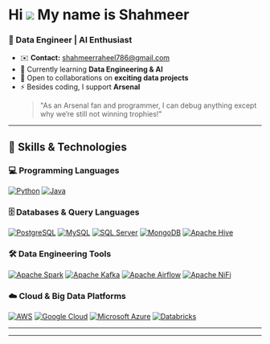 Hi ![](https://user-images.githubusercontent.com/18350557/176309783-0785949b-9127-417c-8b55-ab5a4333674e.gif) My name is Shahmeer  
==================================================================================================================================  

### 💾 Data Engineer | AI Enthusiast  

- ✉️ **Contact:** [shahmeerraheel786@gmail.com](mailto:shahmeerraheel786@gmail.com)  
- 🧠 Currently learning **Data Engineering & AI**  
- 🤝 Open to collaborations on **exciting data projects**  
- ⚡ Besides coding, I support **Arsenal**  
  > "As an Arsenal fan and programmer, I can debug anything except why we’re still not winning trophies!"  

---

## 🚀 Skills & Technologies  

### **💻 Programming Languages**  
<p align="left">
  <a href="https://www.python.org/" target="_blank"><img src="https://img.shields.io/badge/Python-3776AB?style=for-the-badge&logo=python&logoColor=white" alt="Python" /></a>
  <a href="https://www.java.com/" target="_blank"><img src="https://img.shields.io/badge/Java-ED8B00?style=for-the-badge&logo=java&logoColor=white" alt="Java" /></a>
</p>

### **🗄️ Databases & Query Languages**  
<p align="left">
  <a href="https://www.postgresql.org/" target="_blank"><img src="https://img.shields.io/badge/PostgreSQL-316192?style=for-the-badge&logo=postgresql&logoColor=white" alt="PostgreSQL" /></a>
  <a href="https://www.mysql.com/" target="_blank"><img src="https://img.shields.io/badge/MySQL-4479A1?style=for-the-badge&logo=mysql&logoColor=white" alt="MySQL" /></a>
  <a href="https://www.microsoft.com/en-us/sql-server/sql-server-2022" target="_blank"><img src="https://img.shields.io/badge/SQL%20Server-CC2927?style=for-the-badge&logo=microsoftsqlserver&logoColor=white" alt="SQL Server" /></a>
  <a href="https://www.mongodb.com/" target="_blank"><img src="https://img.shields.io/badge/MongoDB-4EA94B?style=for-the-badge&logo=mongodb&logoColor=white" alt="MongoDB" /></a>
  <a href="https://hive.apache.org/" target="_blank"><img src="https://img.shields.io/badge/Apache%20Hive-FDEE21?style=for-the-badge&logo=apachehive&logoColor=black" alt="Apache Hive" /></a>
</p>

### **🛠️ Data Engineering Tools**  
<p align="left">
  <a href="https://spark.apache.org/" target="_blank"><img src="https://img.shields.io/badge/Apache%20Spark-FDEE21?style=for-the-badge&logo=apachespark&logoColor=black" alt="Apache Spark" /></a>
  <a href="https://kafka.apache.org/" target="_blank"><img src="https://img.shields.io/badge/Apache%20Kafka-231F20?style=for-the-badge&logo=apachekafka&logoColor=white" alt="Apache Kafka" /></a>
  <a href="https://airflow.apache.org/" target="_blank"><img src="https://img.shields.io/badge/Apache%20Airflow-017CEE?style=for-the-badge&logo=apacheairflow&logoColor=white" alt="Apache Airflow" /></a>
  <a href="https://nifi.apache.org/" target="_blank"><img src="https://img.shields.io/badge/Apache%20NiFi-0096D6?style=for-the-badge&logo=apacheniFi&logoColor=white" alt="Apache NiFi" /></a>
</p>

### **☁️ Cloud & Big Data Platforms**  
<p align="left">
  <a href="https://aws.amazon.com/" target="_blank"><img src="https://img.shields.io/badge/AWS-FF9900?style=for-the-badge&logo=amazonaws&logoColor=white" alt="AWS" /></a>
  <a href="https://cloud.google.com/" target="_blank"><img src="https://img.shields.io/badge/Google%20Cloud-4285F4?style=for-the-badge&logo=googlecloud&logoColor=white" alt="Google Cloud" /></a>
  <a href="https://azure.microsoft.com/" target="_blank"><img src="https://img.shields.io/badge/Azure-0078D4?style=for-the-badge&logo=microsoftazure&logoColor=white" alt="Microsoft Azure" /></a>
  <a href="https://databricks.com/" target="_blank"><img src="https://img.shields.io/badge/Databricks-FF3621?style=for-the-badge&logo=databricks&logoColor=white" alt="Databricks" /></a>
</p>

---

<!-- 💼 **LinkedIn**: [Your LinkedIn Profile](#)  
🌐 **Portfolio**: [Your Portfolio (if any)](#) -->

---


